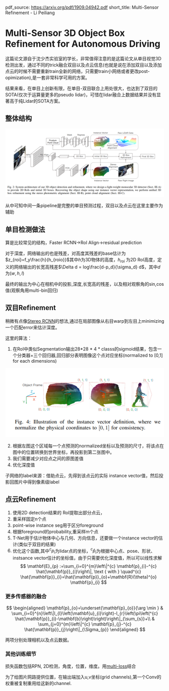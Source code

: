 pdf_source: https://arxiv.org/pdf/1909.04942.pdf
short_title: Multi-Sensor Refinement - Li Peiliang
# Multi-Sensor 3D Object Box Refinement for Autonomous Driving

这篇论文源自于沈少杰实验室的学长，非常值得注意的是这篇论文从单目视觉3D检测出发，通过不同的trick融合双目以及点云信息(也就是说在添加双目以及添加点云的时候不需要重新train全新的网络，只需要train小网络或者更改post-opimization),是一套非常科学可用的方案。

结果来看，在单目上创新有限，在单目-双目联合上用处很大，也达到了双目的SOTA(仅次于运算量更多的pseudo lidar)，可惜在lidar融合上数据结果并没有显著高于纯Lidar的SOTA方案。

## 整体结构

![image](res/3DBoxRefinement.png)

从中可知中间一条pipeline是完整的单目预测过程，双目以及点云在这里主要作为辅助

## 单目检测做法

算是比较常见的结构，Faster RCNN->RoI Align->residual prediction

对于深度，网络输出的也是残差，对高度其残差的base估计为
$z_{roi}=f_y\frac{h}{h_{roio}}$其中$h$为3D物体的高度，$h_{roi}$ 为2D RoI高度，定义的网络输出的长宽高残差$\Delta d  = log\frac{d-p_d}{\sigma_d} d$，其中$d$为$(w,h,l)$

最终的输出为中心在相机中的投影,深度,长宽高的残差，以及相对观察角的sin,cos值(观察角用multi-bin回归)
 
## 双目Refinement

稍微有点像[Stereo RCNN](https://arxiv.org/pdf/1902.09738.pdf)的想法,通过在局部图像从右目warp到左目上minimizing一个匹配error来估计深度。

这里的算法：

1. 在RoI中类似Segmentation输出28*28 * 4 * classs的sigmoid结果，包含一个分类器+三个回归器,回归部分表明图像这个点对应坐标(normalized to [0,1] for each dimensions)

![image](res/BoxRefinementInstanceVector.png)

2. 根据左图这个区域每一个点预测的normalized坐标以及预测的尺寸，将该点在图中的位置转换到世界坐标，再投影到第二张图中。
3. 我们需要减少对应点之间的原图差值
4. 优化深度值

子网络的label来源：借助点云，先得到该点云的实际 instance vector值，然后投影回图片中得到像素级label


## 点云Refinement

1. 使用2D detection结果的 RoI提取出部分点云，
2. 重采样固定n个点
3. point-wise instance seg用于区分foreground
4. 根据foreground的probability,重采样m个点
5. T-Net用于估计物体中心与几何、方向信息，还要做一个instance vector的估计(类似于双目的结果)
6. 优化这个函数,其中$^cp_i$为lidar点的坐标，$^c\hat p_i$为根据中心点、pose、形状、instsance vector估计的坐标值，由于只需要优化深度值，所以可以线性求解
$$
\mathbf{E}_{p} :=\sum_{i=0}^{m}\left\|^{c} \mathbf{p}_{i}-^{c} \hat{\mathbf{p}}_{i}\right\|, \text { with } \quad^{c} \hat{\mathbf{p}}_{i}=\hat{\mathbf{p}}_{o}+\mathbf{R}(\theta)^{o} \mathbf{p}_{i}
$$

### 更多传感器的融合

$$
\begin{aligned} \mathbf{p}_{o}=\underset{\mathbf{p}_{o}}{\arg \min } & \sum_{i=0}^{n}\left\|I_{l}\left(\mathbf{u}_{i}\right)-I_{r}\left(\pi\left(^{c} \hat{\mathbf{p}}_{i}-\mathbf{b}\right)\right)\right\|_{\sum_{s}}+\\ & \sum_{j=0}^{m}\left\|^{c} \mathbf{p}_{j}-^{c} \hat{\mathbf{p}}_{j}\right\|_{\Sigma_{p}} \end{aligned}
$$

两项分别处理相机以及点云数据。

### 其他训练细节

损失函数包括RPN, 2D检测，角度，位置，维度。用[multi-loss](http://openaccess.thecvf.com/content_cvpr_2018/papers/Kendall_Multi-Task_Learning_Using_CVPR_2018_paper.pdf)结合

为了给图片网路提供位置，在输出端加入u,v坐标(grid channels),第一个Conv的权重被复制重用给这新的channel.